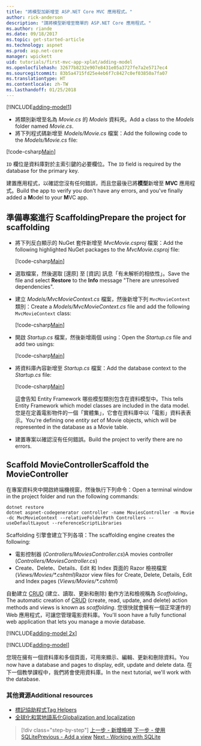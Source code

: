 ```yaml
---
title: "將模型加新增至 ASP.NET Core MVC 應用程式。"
author: rick-anderson
description: "請將模型新增至簡單的 ASP.NET Core 應用程式。"
ms.author: riande
ms.date: 09/18/2017
ms.topic: get-started-article
ms.technology: aspnet
ms.prod: asp.net-core
manager: wpickett
uid: tutorials/first-mvc-app-xplat/adding-model
ms.openlocfilehash: 32677b8232e907e8431e05a3727fe7a2e5717ec4
ms.sourcegitcommit: 83b5a4715fd25e4eb6f7c8427c0ef03850a7fa07
ms.translationtype: HT
ms.contentlocale: zh-TW
ms.lasthandoff: 01/25/2018
---
```

[!INCLUDE[adding-model1](../../includes/mvc-intro/adding-model1.md)]

* <span data-ttu-id="22b8f-103">將類別新增至名為 *Movie.cs* 的 *Models* 資料夾。</span><span class="sxs-lookup"><span data-stu-id="22b8f-103">Add a class to the *Models* folder named *Movie.cs*.</span></span>
* <span data-ttu-id="22b8f-104">將下列程式碼新增至 *Models/Movie.cs* 檔案：</span><span class="sxs-lookup"><span data-stu-id="22b8f-104">Add the following code to the *Models/Movie.cs* file:</span></span>

[!code-csharp[Main](../../tutorials/first-mvc-app/start-mvc/sample/MvcMovie/Models/MovieNoEF.cs?name=snippet_1)]

<span data-ttu-id="22b8f-105">`ID` 欄位是資料庫對於主索引鍵的必要欄位。</span><span class="sxs-lookup"><span data-stu-id="22b8f-105">The `ID` field is required by the database for the primary key.</span></span> 

<span data-ttu-id="22b8f-106">建置應用程式，以確認您沒有任何錯誤，而且您最後已將**模型**新增至 **MVC** 應用程式。</span><span class="sxs-lookup"><span data-stu-id="22b8f-106">Build the app to verify you don't have any errors, and you've finally added a **M**odel to your **M**VC app.</span></span>

## <a name="prepare-the-project-for-scaffolding"></a><span data-ttu-id="22b8f-107">準備專案進行 Scaffolding</span><span class="sxs-lookup"><span data-stu-id="22b8f-107">Prepare the project for scaffolding</span></span>

- <span data-ttu-id="22b8f-108">將下列反白顯示的 NuGet 套件新增至 *MvcMovie.csproj* 檔案：</span><span class="sxs-lookup"><span data-stu-id="22b8f-108">Add the following highlighted NuGet packages to the *MvcMovie.csproj* file:</span></span>
             
   [!code-csharp[Main](start-mvc/sample/MvcMovie/MvcMovie.csproj?highlight=7,10)]

- <span data-ttu-id="22b8f-109">選取檔案，然後選取 [還原] 至 [資訊] 訊息「有未解析的相依性」。</span><span class="sxs-lookup"><span data-stu-id="22b8f-109">Save the file and select **Restore** to the **Info** message "There are unresolved dependencies".</span></span>
- <span data-ttu-id="22b8f-110">建立 *Models/MvcMovieContext.cs* 檔案，然後新增下列 `MvcMovieContext` 類別：</span><span class="sxs-lookup"><span data-stu-id="22b8f-110">Create a *Models/MvcMovieContext.cs* file and add the following `MvcMovieContext` class:</span></span>

   [!code-csharp[Main](start-mvc/sample/MvcMovie/Models/MvcMovieContext.cs)]
   
- <span data-ttu-id="22b8f-111">開啟 *Startup.cs* 檔案，然後新增兩個 using：</span><span class="sxs-lookup"><span data-stu-id="22b8f-111">Open the *Startup.cs* file and add two usings:</span></span>

   [!code-csharp[Main](start-mvc/sample/MvcMovie/Startup.cs?name=snippet1&highlight=1,2)]

- <span data-ttu-id="22b8f-112">將資料庫內容新增至 *Startup.cs* 檔案：</span><span class="sxs-lookup"><span data-stu-id="22b8f-112">Add the database context to the *Startup.cs* file:</span></span>

   [!code-csharp[Main](start-mvc/sample/MvcMovie/Startup.cs?name=snippet2&highlight=6-7)]

  <span data-ttu-id="22b8f-113">這會告知 Entity Framework 哪些模型類別包含在資料模型中。</span><span class="sxs-lookup"><span data-stu-id="22b8f-113">This tells Entity Framework which model classes are included in the data model.</span></span> <span data-ttu-id="22b8f-114">您是在定義電影物件的一個「實體集」，它會在資料庫中以「電影」資料表表示。</span><span class="sxs-lookup"><span data-stu-id="22b8f-114">You're defining one *entity set* of Movie objects, which will be represented in the database as a Movie table.</span></span>

- <span data-ttu-id="22b8f-115">建置專案以確認沒有任何錯誤。</span><span class="sxs-lookup"><span data-stu-id="22b8f-115">Build the project to verify there are no errors.</span></span>

## <a name="scaffold-the-moviecontroller"></a><span data-ttu-id="22b8f-116">Scaffold MovieController</span><span class="sxs-lookup"><span data-stu-id="22b8f-116">Scaffold the MovieController</span></span>

<span data-ttu-id="22b8f-117">在專案資料夾中開啟終端機視窗，然後執行下列命令：</span><span class="sxs-lookup"><span data-stu-id="22b8f-117">Open a terminal window in the project folder and run the following commands:</span></span>

```
dotnet restore
dotnet aspnet-codegenerator controller -name MoviesController -m Movie -dc MvcMovieContext --relativeFolderPath Controllers --useDefaultLayout --referenceScriptLibraries 
```
<span data-ttu-id="22b8f-118">Scaffolding 引擎會建立下列各項：</span><span class="sxs-lookup"><span data-stu-id="22b8f-118">The scaffolding engine creates the following:</span></span>

* <span data-ttu-id="22b8f-119">電影控制器 (*Controllers/MoviesController.cs*)</span><span class="sxs-lookup"><span data-stu-id="22b8f-119">A movies controller (*Controllers/MoviesController.cs*)</span></span>
* <span data-ttu-id="22b8f-120">Create、Delete、Details、Edit 和 Index 頁面的 Razor 檢視檔案 (*Views/Movies/\*.cshtml*)</span><span class="sxs-lookup"><span data-stu-id="22b8f-120">Razor view files for Create, Delete, Details, Edit and Index pages (*Views/Movies/\*.cshtml*)</span></span>

<span data-ttu-id="22b8f-121">自動建立 [CRUD](https://wikipedia.org/wiki/Create,_read,_update_and_delete) (建立、讀取、更新和刪除) 動作方法和檢視稱為 *Scaffolding*。</span><span class="sxs-lookup"><span data-stu-id="22b8f-121">The automatic creation of [CRUD](https://wikipedia.org/wiki/Create,_read,_update_and_delete) (create, read, update, and delete) action methods and views is known as *scaffolding*.</span></span> <span data-ttu-id="22b8f-122">您很快就會擁有一個正常運作的 Web 應用程式，可讓您管理電影資料庫。</span><span class="sxs-lookup"><span data-stu-id="22b8f-122">You'll soon have a fully functional web application that lets you manage a movie database.</span></span>

[!INCLUDE[adding-model 2x](../../includes/mvc-intro/adding-model2xp.md)]

[!INCLUDE[adding-model](../../includes/mvc-intro/adding-model3.md)]

<span data-ttu-id="22b8f-123">您現在擁有一個資料庫和多個頁面，可用來顯示、編輯、更新和刪除資料。</span><span class="sxs-lookup"><span data-stu-id="22b8f-123">You now have a database and pages to display, edit, update and delete data.</span></span> <span data-ttu-id="22b8f-124">在下一個教學課程中，我們將會使用資料庫。</span><span class="sxs-lookup"><span data-stu-id="22b8f-124">In the next tutorial, we'll work with the database.</span></span>

### <a name="additional-resources"></a><span data-ttu-id="22b8f-125">其他資源</span><span class="sxs-lookup"><span data-stu-id="22b8f-125">Additional resources</span></span>

* [<span data-ttu-id="22b8f-126">標記協助程式</span><span class="sxs-lookup"><span data-stu-id="22b8f-126">Tag Helpers</span></span>](xref:mvc/views/tag-helpers/intro)
* [<span data-ttu-id="22b8f-127">全球化和當地語系化</span><span class="sxs-lookup"><span data-stu-id="22b8f-127">Globalization and localization</span></span>](xref:fundamentals/localization)

>[!div class="step-by-step"]
<span data-ttu-id="22b8f-128">[上一步 - 新增檢視](adding-view.md)
[下一步 - 使用 SQLite](working-with-sql.md)</span><span class="sxs-lookup"><span data-stu-id="22b8f-128">[Previous - Add a view](adding-view.md)
[Next - Working with SQLite](working-with-sql.md)</span></span>
